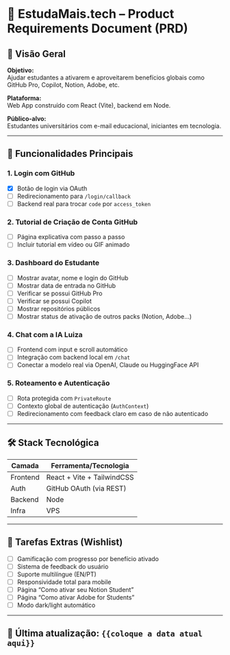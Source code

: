 # 📘 EstudaMais.tech – Product Requirements Document (PRD)

## 🎯 Visão Geral

**Objetivo:**  
Ajudar estudantes a ativarem e aproveitarem benefícios globais como GitHub Pro, Copilot, Notion, Adobe, etc.

**Plataforma:**  
Web App construído com React (Vite), backend em Node.

**Público-alvo:**  
Estudantes universitários com e-mail educacional, iniciantes em tecnologia.

---

## 🧱 Funcionalidades Principais

### 1. Login com GitHub
- [x] Botão de login via OAuth
- [ ] Redirecionamento para `/login/callback`
- [ ] Backend real para trocar `code` por `access_token`

### 2. Tutorial de Criação de Conta GitHub
- [ ] Página explicativa com passo a passo
- [ ] Incluir tutorial em vídeo ou GIF animado

### 3. Dashboard do Estudante
- [ ] Mostrar avatar, nome e login do GitHub
- [ ] Mostrar data de entrada no GitHub
- [ ] Verificar se possui GitHub Pro
- [ ] Verificar se possui Copilot
- [ ] Mostrar repositórios públicos
- [ ] Mostrar status de ativação de outros packs (Notion, Adobe...)

### 4. Chat com a IA Luiza
- [ ] Frontend com input e scroll automático
- [ ] Integração com backend local em `/chat`
- [ ] Conectar a modelo real via OpenAI, Claude ou HuggingFace API

### 5. Roteamento e Autenticação
- [ ] Rota protegida com `PrivateRoute`
- [ ] Contexto global de autenticação (`AuthContext`)
- [ ] Redirecionamento com feedback claro em caso de não autenticado

---

## 🛠️ Stack Tecnológica

| Camada       | Ferramenta/Tecnologia          |
|--------------|--------------------------------|
| Frontend     | React + Vite + TailwindCSS     |
| Auth         | GitHub OAuth (via REST)        |
| Backend      | Node                           |
| Infra        | VPS                            |

---

## 📌 Tarefas Extras (Wishlist)

- [ ] Gamificação com progresso por benefício ativado
- [ ] Sistema de feedback do usuário
- [ ] Suporte multilíngue (EN/PT)
- [ ] Responsividade total para mobile
- [ ] Página “Como ativar seu Notion Student”
- [ ] Página “Como ativar Adobe for Students”
- [ ] Modo dark/light automático

---

## 📅 Última atualização: `{{coloque a data atual aqui}}`
